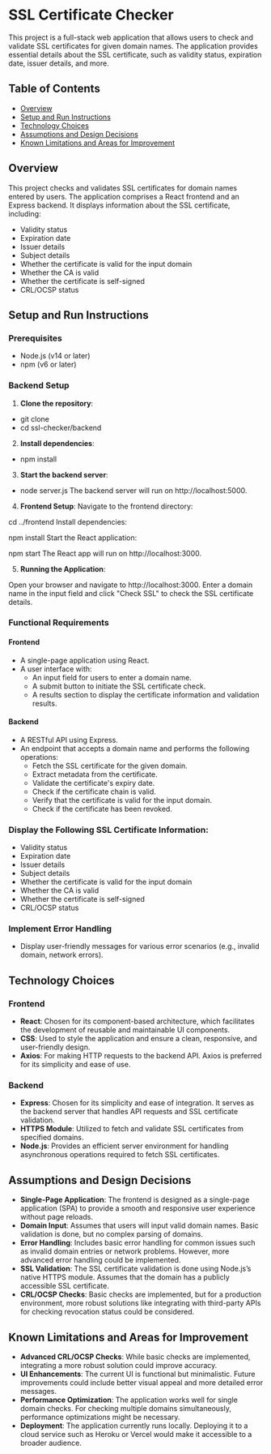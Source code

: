 # SSL Certificate Checker

This project is a full-stack web application that allows users to check and validate SSL certificates for given domain names. The application provides essential details about the SSL certificate, such as validity status, expiration date, issuer details, and more.

## Table of Contents
- [Overview](#overview)
- [Setup and Run Instructions](#setup-and-run-instructions)
- [Technology Choices](#technology-choices)
- [Assumptions and Design Decisions](#assumptions-and-design-decisions)
- [Known Limitations and Areas for Improvement](#known-limitations-and-areas-for-improvement)


## Overview

This project checks and validates SSL certificates for domain names entered by users. The application comprises a React frontend and an Express backend. It displays information about the SSL certificate, including:
- Validity status
- Expiration date
- Issuer details
- Subject details
- Whether the certificate is valid for the input domain
- Whether the CA is valid
- Whether the certificate is self-signed
- CRL/OCSP status

## Setup and Run Instructions

### Prerequisites
- Node.js (v14 or later)
- npm (v6 or later)

### Backend Setup

1. **Clone the repository**:

- git clone <repository-url>
- cd ssl-checker/backend

2. **Install dependencies**:

- npm install

3. **Start the backend server**:

- node server.js
The backend server will run on http://localhost:5000.

4. **Frontend Setup**:
Navigate to the frontend directory:

cd ../frontend
Install dependencies:


npm install
Start the React application:

npm start
The React app will run on http://localhost:3000.

5. **Running the Application**:

Open your browser and navigate to http://localhost:3000.
Enter a domain name in the input field and click "Check SSL" to check the SSL certificate details.


### Functional Requirements

#### Frontend
- A single-page application using React.
- A user interface with:
  - An input field for users to enter a domain name.
  - A submit button to initiate the SSL certificate check.
  - A results section to display the certificate information and validation results.

#### Backend
- A RESTful API using Express.
- An endpoint that accepts a domain name and performs the following operations:
  - Fetch the SSL certificate for the given domain.
  - Extract metadata from the certificate.
  - Validate the certificate's expiry date.
  - Check if the certificate chain is valid.
  - Verify that the certificate is valid for the input domain.
  - Check if the certificate has been revoked.

### Display the Following SSL Certificate Information:
- Validity status
- Expiration date
- Issuer details
- Subject details
- Whether the certificate is valid for the input domain
- Whether the CA is valid
- Whether the certificate is self-signed
- CRL/OCSP status

### Implement Error Handling
- Display user-friendly messages for various error scenarios (e.g., invalid domain, network errors).

## Technology Choices

### Frontend
- **React**: Chosen for its component-based architecture, which facilitates the development of reusable and maintainable UI components.
- **CSS**: Used to style the application and ensure a clean, responsive, and user-friendly design.
- **Axios**: For making HTTP requests to the backend API. Axios is preferred for its simplicity and ease of use.

### Backend
- **Express**: Chosen for its simplicity and ease of integration. It serves as the backend server that handles API requests and SSL certificate validation.
- **HTTPS Module**: Utilized to fetch and validate SSL certificates from specified domains.
- **Node.js**: Provides an efficient server environment for handling asynchronous operations required to fetch SSL certificates.

## Assumptions and Design Decisions

- **Single-Page Application**: The frontend is designed as a single-page application (SPA) to provide a smooth and responsive user experience without page reloads.
- **Domain Input**: Assumes that users will input valid domain names. Basic validation is done, but no complex parsing of domains.
- **Error Handling**: Includes basic error handling for common issues such as invalid domain entries or network problems. However, more advanced error handling could be implemented.
- **SSL Validation**: The SSL certificate validation is done using Node.js’s native HTTPS module. Assumes that the domain has a publicly accessible SSL certificate.
- **CRL/OCSP Checks**: Basic checks are implemented, but for a production environment, more robust solutions like integrating with third-party APIs for checking revocation status could be considered.

## Known Limitations and Areas for Improvement

- **Advanced CRL/OCSP Checks**: While basic checks are implemented, integrating a more robust solution could improve accuracy.
- **UI Enhancements**: The current UI is functional but minimalistic. Future improvements could include better visual appeal and more detailed error messages.
- **Performance Optimization**: The application works well for single domain checks. For checking multiple domains simultaneously, performance optimizations might be necessary.
- **Deployment**: The application currently runs locally. Deploying it to a cloud service such as Heroku or Vercel would make it accessible to a broader audience.
#
